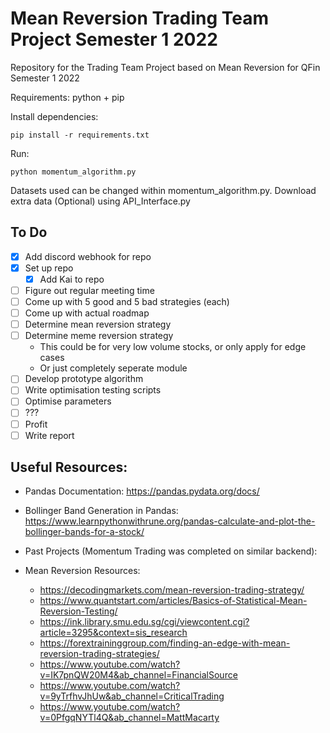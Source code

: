 # Mean Reversion Trading Team Project Semester 1 2022

Repository for the Trading Team Project based on Mean Reversion for QFin Semester 1 2022

Requirements: python + pip 

Install dependencies:

`pip install -r requirements.txt`

Run:

`python momentum_algorithm.py`

Datasets used can be changed within momentum_algorithm.py.
Download extra data (Optional) using API_Interface.py


## To Do
 - [x] Add discord webhook for repo
 - [x] Set up repo
   - [x] Add Kai to repo
 - [ ] Figure out regular meeting time
 - [ ] Come up with 5 good and 5 bad strategies (each)
 - [ ] Come up with actual roadmap
 - [ ] Determine mean reversion strategy
 - [ ] Determine meme reversion strategy
   - This could be for very low volume stocks, or only apply for edge cases
   - Or just completely seperate module
 - [ ] Develop prototype algorithm
 - [ ] Write optimisation testing scripts
 - [ ] Optimise parameters
 - [ ] ???
 - [ ] Profit
 - [ ] Write report

## Useful Resources:

- Pandas Documentation: https://pandas.pydata.org/docs/
- Bollinger Band Generation in Pandas: https://www.learnpythonwithrune.org/pandas-calculate-and-plot-the-bollinger-bands-for-a-stock/
- Past Projects (Momentum Trading was completed on similar backend): 

- Mean Reversion Resources:
  - https://decodingmarkets.com/mean-reversion-trading-strategy/
  - https://www.quantstart.com/articles/Basics-of-Statistical-Mean-Reversion-Testing/
  - https://ink.library.smu.edu.sg/cgi/viewcontent.cgi?article=3295&context=sis_research
  - https://forextraininggroup.com/finding-an-edge-with-mean-reversion-trading-strategies/
  - https://www.youtube.com/watch?v=IK7pnQW20M4&ab_channel=FinancialSource
  - https://www.youtube.com/watch?v=9yTrfhvJhUw&ab_channel=CriticalTrading
  - https://www.youtube.com/watch?v=0PfgqNYTl4Q&ab_channel=MattMacarty
  